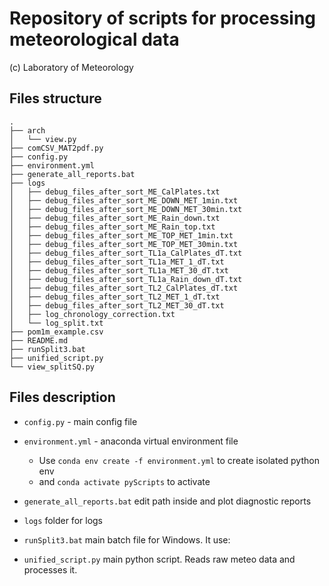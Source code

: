 # Repository of scripts for processing meteorological data
(c) Laboratory of Meteorology

## Files structure

```         
.
├── arch
│   └── view.py
├── comCSV_MAT2pdf.py
├── config.py
├── environment.yml
├── generate_all_reports.bat
├── logs
│   ├── debug_files_after_sort_ME_CalPlates.txt
│   ├── debug_files_after_sort_ME_DOWN_MET_1min.txt
│   ├── debug_files_after_sort_ME_DOWN_MET_30min.txt
│   ├── debug_files_after_sort_ME_Rain_down.txt
│   ├── debug_files_after_sort_ME_Rain_top.txt
│   ├── debug_files_after_sort_ME_TOP_MET_1min.txt
│   ├── debug_files_after_sort_ME_TOP_MET_30min.txt
│   ├── debug_files_after_sort_TL1a_CalPlates_dT.txt
│   ├── debug_files_after_sort_TL1a_MET_1_dT.txt
│   ├── debug_files_after_sort_TL1a_MET_30_dT.txt
│   ├── debug_files_after_sort_TL1a_Rain_down_dT.txt
│   ├── debug_files_after_sort_TL2_CalPlates_dT.txt
│   ├── debug_files_after_sort_TL2_MET_1_dT.txt
│   ├── debug_files_after_sort_TL2_MET_30_dT.txt
│   ├── log_chronology_correction.txt
│   └── log_split.txt
├── pom1m_example.csv
├── README.md
├── runSplit3.bat
├── unified_script.py
└── view_splitSQ.py
```

## Files description

-   `config.py` - main config file

-   `environment.yml` - anaconda virtual environment file

    -   Use `conda env create -f environment.yml` to create isolated python env
    -   and `conda activate pyScripts` to activate

-   `generate_all_reports.bat` edit path inside and plot diagnostic reports
-   `logs` folder for logs
-   `runSplit3.bat` main batch file for Windows. It use:
-   `unified_script.py` main python script. Reads raw meteo data and processes it.

